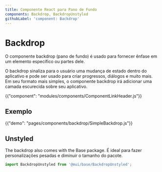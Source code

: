 ```yaml
---
title: Componente React para Pano de Fundo
components: Backdrop, BackdropUnstyled
githubLabel: 'component: Backdrop'
---
```


# Backdrop

<p class="description">O componente backdrop (pano de fundo) é usado para fornecer ênfase em um elemento específico ou partes dele.</p>

O backdrop sinaliza para o usuário uma mudança de estado dentro do aplicativo e pode ser usado para criar progressos, diálogos e muito mais. Em seu formato mais simples, o componente backdrop irá adicionar uma camada escurecida sobre seu aplicativo.

{{"component": "modules/components/ComponentLinkHeader.js"}}

## Exemplo

{{"demo": "pages/components/backdrop/SimpleBackdrop.js"}}

## Unstyled

The backdrop also comes with the Base package. É ideal para fazer personalizações pesadas e diminuir o tamanho do pacote.

```js
import BackdropUnstyled from '@mui/base/BackdropUnstyled';
```
